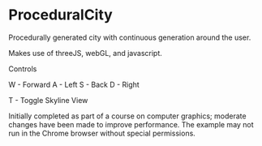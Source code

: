 # ProceduralCity
Procedurally generated city with continuous generation around the user.

Makes use of threeJS, webGL, and javascript.

Controls 

W - Forward
A - Left
S - Back
D - Right

T - Toggle Skyline View


Initially completed as part of a course on computer graphics; moderate changes have been made to improve performance.
The example may not run in the Chrome browser without special permissions. 
